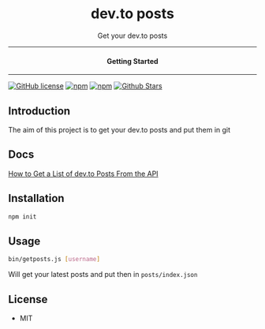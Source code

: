 <div align="center">
  <h1>dev.to posts</h1>
</div>

<div align="center">  
Get your dev.to posts
</div>

---

<div align="center">
<h4>Getting Started</h4>
</div>
  
---
  

[![GitHub license](https://img.shields.io/badge/license-MIT-blue.svg)](https://github.com/melvincarvalho/dev.to/blob/gh-pages/LICENSE)
[![npm](https://img.shields.io/npm/v/devtoposts)](https://npmjs.com/package/devtoposts)
[![npm](https://img.shields.io/npm/dw/devtoposts.svg)](https://npmjs.com/package/devtoposts)
[![Github Stars](https://img.shields.io/github/stars/melvincarvalho/dev.to.svg)](https://github.com/melvincarvalho/dev.to/)

## Introduction

The aim of this project is to get your dev.to posts and put them in git

## Docs

[How to Get a List of dev.to Posts From the API](https://dev.to/melvincarvalho/how-to-get-devto-posts-for-the-api-552g)

## Installation

```sh
npm init
```

## Usage

```sh
bin/getposts.js [username]
```
Will get your latest posts and put then in `posts/index.json`

## License

- MIT
